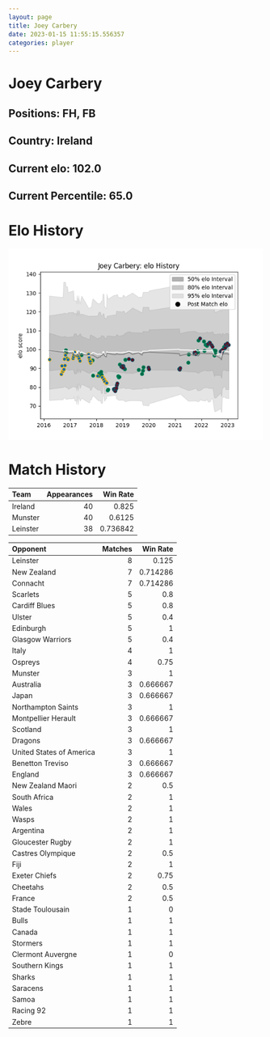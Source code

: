 ```yaml
---  
layout: page  
title: Joey Carbery  
date: 2023-01-15 11:55:15.556357  
categories: player  
---
```

# Joey Carbery

## Positions: FH, FB

## Country: Ireland

## Current elo: 102.0

## Current Percentile: 65.0

# Elo History


![elo history](history_JoeyCarbery.png)
# Match History


| Team     |   Appearances |   Win Rate |
|:---------|--------------:|-----------:|
| Ireland  |            40 |   0.825    |
| Munster  |            40 |   0.6125   |
| Leinster |            38 |   0.736842 |

| Opponent                 |   Matches |   Win Rate |
|:-------------------------|----------:|-----------:|
| Leinster                 |         8 |   0.125    |
| New Zealand              |         7 |   0.714286 |
| Connacht                 |         7 |   0.714286 |
| Scarlets                 |         5 |   0.8      |
| Cardiff Blues            |         5 |   0.8      |
| Ulster                   |         5 |   0.4      |
| Edinburgh                |         5 |   1        |
| Glasgow Warriors         |         5 |   0.4      |
| Italy                    |         4 |   1        |
| Ospreys                  |         4 |   0.75     |
| Munster                  |         3 |   1        |
| Australia                |         3 |   0.666667 |
| Japan                    |         3 |   0.666667 |
| Northampton Saints       |         3 |   1        |
| Montpellier Herault      |         3 |   0.666667 |
| Scotland                 |         3 |   1        |
| Dragons                  |         3 |   0.666667 |
| United States of America |         3 |   1        |
| Benetton Treviso         |         3 |   0.666667 |
| England                  |         3 |   0.666667 |
| New Zealand Maori        |         2 |   0.5      |
| South Africa             |         2 |   1        |
| Wales                    |         2 |   1        |
| Wasps                    |         2 |   1        |
| Argentina                |         2 |   1        |
| Gloucester Rugby         |         2 |   1        |
| Castres Olympique        |         2 |   0.5      |
| Fiji                     |         2 |   1        |
| Exeter Chiefs            |         2 |   0.75     |
| Cheetahs                 |         2 |   0.5      |
| France                   |         2 |   0.5      |
| Stade Toulousain         |         1 |   0        |
| Bulls                    |         1 |   1        |
| Canada                   |         1 |   1        |
| Stormers                 |         1 |   1        |
| Clermont Auvergne        |         1 |   0        |
| Southern Kings           |         1 |   1        |
| Sharks                   |         1 |   1        |
| Saracens                 |         1 |   1        |
| Samoa                    |         1 |   1        |
| Racing 92                |         1 |   1        |
| Zebre                    |         1 |   1        |
